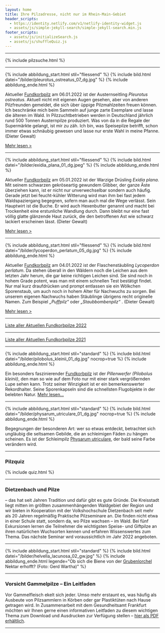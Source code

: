 ```yaml
---
layout: home
title: Ihre Pilzadresse, nicht nur im Rhein-Main-Gebiet
header_scripts:
  - https://identity.netlify.com/v1/netlify-identity-widget.js
  - assets/js/simple-jekyll-search/simple-jekyll-search.min.js
footer_scripts:
  - assets/js/initializeSearch.js
  - assets/js/shuffleQuiz.js
---
```

- - -

{% include pilzsuche.html %}

- - -

{% include abbildung_start.html stil="fliessend" %}
{% include bild.html datei="/bilder/pleurotus_ostreatus_07_dg.jpg" %}
{% include abbildung_ende.html %}

Aktueller [Fundkorbpilz](AA "Glossar-") am 06.01.2022 ist der Austernseitling *Pleurotus ostreatus*. Aktuell nicht mit eigenen Augen gesehen, aber von anderen Pilzfreunden gemeldet, die sich über üppige Pilzmahlzeiten freuen können. Ich beschränke mich beim Sammeln auf junge zarte Exemplare und lasse die älteren im Wald. In Pilzzuchtbetrieben werden in Deutschland jährlich rund 500 Tonnen Austernpilze produziert. Was von da in die Regale der Supermärkte gelangt, ist mir zu zäh. Ich bin, was Speisepilze betrifft, schon immer etwas schnäubig gewesen und lasse nur erste Wahl in meine Pfanne. (Dieter Gewalt)

[Mehr lesen >](/pilze/pleurotus-ostreatus-austernseitling)

<div style="clear:  both"> </div>

- - -

{% include abbildung_start.html stil="fliessend" %}
{% include bild.html datei="/bilder/exidia_plana_01_dg.jpeg" %}
{% include abbildung_ende.html %}

Aktueller [Fundkorbpilz](AA "Glossar-") am 05.01.2022 ist der Warzige Drüsling *Exidia plana*. Mit seinem schwarzen gekröseartig gewundem Glibber, der ganze Äste überziehen kann, ist er nicht nur unverwechselbar sondern auch häufig. Gerade jetzt bei feucht-kühler Witterung wird man ihm bei fast jedem Waldspaziergang begegnen, sofern man auch mal die Wege verlässt. Sein Hauptwirt ist die Buche. Er wird auch Hexenbutter genannt und macht bei Trockenheit eine erstunliche Wandlung durch. Dann bleibt nur eine fast völlig glatte glänzende Haut zurück, die den betroffenen Ast wie schwarz lackiert erscheinen lässt. (Dieter Gewalt)

[Mehr lesen >](/pilze/exidia-plana-warziger-drüsling)

<div style="clear:  both"></div>

- - -

{% include abbildung_start.html stil="fliessend" %}
{% include bild.html datei="/bilder/lycoperdon_perlatum_05_dg.jpg" %}
{% include abbildung_ende.html %}

Aktueller [Fundkorbpilz](AA "Glossar-") am 04.01.2022 ist der Flaschenstäubling *Lycoperdon perlatum*. Da stehen überall in den Wäldern noch die Leichen aus dem letzten Jahr herum, die gar keine richtigen Leichen sind. Sie sind noch in hohem Grade potent, was man mit einem schnellen Test bestätigt findet. Nur mal kurz draufdrücken und prompt entlassen sie ein Wölkchen Sporenstaub, um auch noch in hohem Alter für Nachwuchs zu sorgen. Bei unserem eigenen Nachwuchs haben Stäublinge übrigens recht originelle Namen. Zum Beispiel *„Puffpilz“* oder *„Staubbombenpilz“* . (Dieter Gewalt)

[Mehr lesen >](/pilze/lycoperdon-perlatum-flaschenstäubling)

<div style="clear:  both"></div>

- - -

[Liste aller Aktuellen Fundkorbpilze 2022](/artikel/liste-aller-aktuellen-fundkorbpilze-2022.html)

- - -

[Liste aller Aktuellen Fundkorbpilze 2021](/artikel/liste-aller-aktuellen-fundkorbpilze-2021.html)

- - -

{% include abbildung_start.html stil="standard" %}
{% include bild.html datei="/bilder/pilobolus_kleinii_01_dg.jpg" nocrop=true %}
{% include abbildung_ende.html %}

Ein besonders faszinierender [Fundkorbpilz](AA "Glossar-") ist der *Pillenwerfer (Pilobolus kleinii)*, den man so wie auf dem Foto nur mit einer stark vergrößernden Lupe sehen kann. Trotz seiner Winzigkeit ist er ein bemerkenswerter Rekordhalter. Seine Sporenkapseln sind die schnellsten Flugobjekte in der belebten Natur. [Mehr lesen...](/pilze/pilobolus-kleinii-pillenwerfer)

- - -

{% include abbildung_start.html stil="standard" %}
{% include bild.html datei="/bilder/physarum_utriculare_01_dg.jpg" nocrop=true %}
{% include abbildung_ende.html %}

Begegnungen der besonderen Art: wer so etwas entdeckt, betrachtet sich ungläubig die seltsamen Gebilde, die an schleimigen Fäden zu hängen scheinen. Es ist der Schleimpilz [Physarum utriculare](/pilze/physarum-utriculare-fadenfruchtschleimpilz), der bald seine Farbe verändern wird.

- - -

### Pilzquiz

{% include quiz.html %}

- - -

### Dietzenbach und Pilze

– das hat seit Jahren Tradition und dafür gibt es gute Gründe. Die Kreisstadt liegt mitten im größten zusammenhängenden Waldgebiet der Region und wir bieten in Kooperation mit der Volkshochschule Dietzenbach seit mehr als 20 Jahren regelmäßig Praktische Pilzseminare an. Die finden nicht etwa in einer Schule statt, sondern da, wo Pilze wachsen – im Wald. Bei fünf Exkursionen lernen die Teilnehmer die wichtigsten Speise- und Giftpilze an ihren natürlichen Wuchsorten kennen und erfahren Wissenswertes zum Thema. Das nächste Seminar wrd voraussichtlich im Jahr 2022 angeboten.  

- - -

{% include abbildung_start.html stil="standard" %}
{% include bild.html datei="/bilder/helvella_lacunosa_02_gw.jpg" %}
{% include abbildung_ende.html legende="Ob sich die Biene von der <a href='/pilze/helvella-lacunosa-grubenlorchel'>Grubenlorchel</a> Nektar erhofft?  (Foto: Gerd Wartha)" %}

- - -

### Vorsicht Gammelpilze – Ein Leitfaden

Vor Gammelfleisch ekelt sich jeder. Umso mehr erstaunt es, was häufig als Ausbeute von Pilzsammlern in Körben oder gar Plastiktüten nach Hause getragen wird. In Zusammenarbeit mit dem Gesundheitsamt Frankfurt möchten wir Ihnen gerne einen informativen Leitfaden zu diesem wichtigen Thema zum Download und Ausdrucken zur Verfügung stellen – [hier als PDF erhältlich](/assets/docs/Fundkorb.de-Gammelpilze.pdf).

- - -